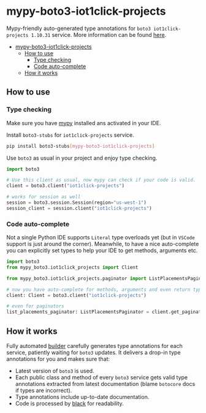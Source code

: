 # mypy-boto3-iot1click-projects

Mypy-friendly auto-generated type annotations for `boto3 iot1click-projects 1.10.31` service.
More information can be found [here](https://github.com/vemel/mypy_boto3).

- [mypy-boto3-iot1click-projects](#mypy-boto3-iot1click-projects)
  - [How to use](#how-to-use)
    - [Type checking](#type-checking)
    - [Code auto-complete](#code-auto-complete)
  - [How it works](#how-it-works)

## How to use

### Type checking

Make sure you have [mypy](https://github.com/python/mypy) installed ans activated in your IDE.

Install `boto3-stubs` for `iot1click-projects` service.

```bash
pip install boto3-stubs[mypy-boto3-iot1click-projects]
```

Use `boto3` as usual in your project and enjoy type checking.

```python
import boto3

# Use this client as usual, now mypy can check if your code is valid.
client = boto3.client("iot1click-projects")

# works for session as well
session = boto3.session.Session(region="us-west-1")
session_client = session.client("iot1click-projects")

```

### Code auto-complete

Not a single Python IDE supports `Literal` type overloads yet (but in `VSCode` support is just around the corner).
Meanwhile, to have a nice auto-complete you can explicitly set types to help your IDE to get methods, arguments etc.

```python
import boto3
from mypy_boto3.iot1click_projects import Client

from mypy_boto3.iot1click_projects.paginator import ListPlacementsPaginator

# now you have auto-complete for methods, arguments and even return types
client: Client = boto3.client("iot1click-projects")

# even for paginators
list_placements_paginator: ListPlacementsPaginator = client.get_paginator("list_placements")
```

## How it works

Fully automated [builder](https://github.com/vemel/mypy_boto3) carefully generates
type annotations for each service, patiently waiting for `boto3` updates. It delivers
a drop-in type annotations for you and makes sure that:

- Latest version of `boto3` is used.
- Each public class and method of every `boto3` service gets valid type annotations
  extracted from latest documentation (blame `botocore` docs if types are incorrect).
- Type annotations include up-to-date documentation.
- Code is processed by [black](https://github.com/psf/black) for readability.